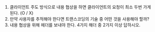 1. 클라이언트 주도 방식으로 내용 협상을 하면 클라이언트의 요청이 최소 두번 가게 된다. (O / X)
2. 만약 사용자를 추적해야 한다면 트랜스코딩의 기술 중 어떤 것을 사용해야 할까?
3. 내용 협상을 위해 헤더를 보내야 한다. 4가지 해더 중 2가지 이상 답하시오.